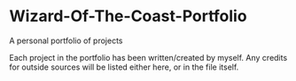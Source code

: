 # Wizard-Of-The-Coast-Portfolio
A personal portfolio of projects

Each project in the portfolio has been written/created by myself.  Any credits for outside sources will be listed either here, or in the file itself.
